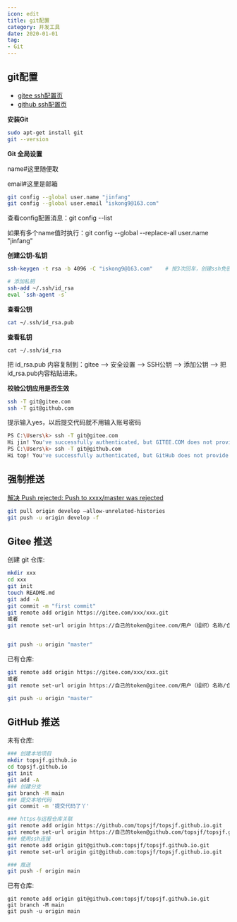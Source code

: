 ```yaml
---
icon: edit
title: git配置
category: 开发工具
date: 2020-01-01
tag:
- Git
---
```



## git配置

- [gitee ssh配置页](https://gitee.com/profile/sshkeys)
- [github ssh配置页](https://github.com/settings/keys)

**安装Git**

```bash
sudo apt-get install git
git --version
```

**Git 全局设置**

name#这里随便取

email#这里是邮箱

```bash
git config --global user.name "jinfang"
git config --global user.email "iskong9@163.com"
```

查看config配置消息：git config --list

如果有多个name值时执行：git config --global --replace-all user.name "jinfang"

**创建公钥-私钥**

```bash
ssh-keygen -t rsa -b 4096 -C "iskong9@163.com"    # 按3次回车，创建ssh免密

# 添加私钥
ssh-add ~/.ssh/id_rsa   
eval `ssh-agent -s`
```

**查看公钥**

```bash
cat ~/.ssh/id_rsa.pub

```

**查看私钥**

```shell
cat ~/.ssh/id_rsa
```

把 id_rsa.pub 内容复制到：gitee --> 安全设置 --> SSH公钥 --> 添加公钥 --> 把id_rsa.pub内容粘贴进来。


**校验公钥应用是否生效**

```bash
ssh -T git@gitee.com
ssh -T git@github.com
```

提示输入yes，以后提交代码就不用输入账号密码

```bash
PS C:\Users\k> ssh -T git@gitee.com
Hi jin! You've successfully authenticated, but GITEE.COM does not provide shell access.'
PS C:\Users\k> ssh -T git@github.com
Hi top! You've successfully authenticated, but GitHub does not provide shell access.'
```


## 强制推送

[解决 Push rejected: Push to xxxx/master was rejected](https://blog.csdn.net/qq_42476834/article/details/108263267)

```bash
git pull origin develop –allow-unrelated-histories
git push -u origin develop -f
```

## Gitee 推送

创建 git 仓库:

```bash
mkdir xxx
cd xxx
git init 
touch README.md
git add -A
git commit -m "first commit"
git remote add origin https://gitee.com/xxx/xxx.git
或者
git remote set-url origin https://自己的token@gitee.com/用户（组织）名称/仓库名称.git


git push -u origin "master"
```

已有仓库:

```bash
git remote add origin https://gitee.com/xxx/xxx.git
或者
git remote set-url origin https://自己的token@gitee.com/用户（组织）名称/仓库名称.git

git push -u origin "master"

```

## GitHub 推送

未有仓库:

```bash
### 创建本地项目
mkdir topsjf.github.io
cd topsjf.github.io
git init
git add -A
### 创建分支
git branch -M main
### 提交本地代码
git commit -m '提交代码了丫'

### https与远程仓库关联
git remote add origin https://github.com/topsjf/topsjf.github.io.git
git remote set-url origin https://自己的token@github.com/topsjf/topsjf.github.io.git
### 使用ssh连接
git remote add origin git@github.com:topsjf/topsjf.github.io.git
git remote set-url origin git@github.com:topsjf/topsjf.github.io.git

### 推送
git push -f origin main

```

已有仓库:

```shell
git remote add origin git@github.com:topsjf/topsjf.github.io.git
git branch -M main
git push -u origin main
```


